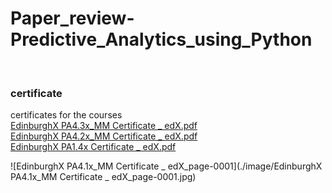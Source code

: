 # Paper_review-Predictive_Analytics_using_Python
<br>

### certificate
certificates for the courses
<br>
[EdinburghX PA4.3x_MM Certificate _ edX.pdf](https://github.com/Goodsma/Code_review-Predictive_Analytics_using_Python/files/6795434/EdinburghX.PA4.3x_MM.Certificate._.edX.pdf)
<br>
[EdinburghX PA4.2x_MM Certificate _ edX.pdf](https://github.com/Goodsma/Code_review-Predictive_Analytics_using_Python/files/6795435/EdinburghX.PA4.2x_MM.Certificate._.edX.pdf)
<br>
[EdinburghX PA1.4x Certificate _ edX.pdf](https://github.com/Goodsma/Code_review-Predictive_Analytics_using_Python/files/6795437/EdinburghX.PA1.4x.Certificate._.edX.pdf)


![EdinburghX PA4.1x_MM Certificate _ edX_page-0001](./image/EdinburghX PA4.1x_MM Certificate _ edX_page-0001.jpg)
